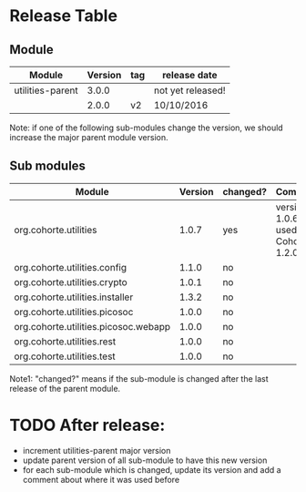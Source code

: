 # Release Table

## Module

Module | Version | tag | release date
------------ | ------------- | ------------- | -------------
utilities-parent | 3.0.0 |  | not yet released!
                 | 2.0.0 | v2 | 10/10/2016

Note: if one of the following sub-modules change the version, we should increase the major parent module version.

## Sub modules

Module | Version | changed? | Comment
------------ | ------------- | ------------- | -------------
org.cohorte.utilities | 1.0.7 | yes | version 1.0.6 used in Cohorte 1.2.0 
org.cohorte.utilities.config | 1.1.0 | no | 
org.cohorte.utilities.crypto | 1.0.1 | no
org.cohorte.utilities.installer | 1.3.2 | no
org.cohorte.utilities.picosoc | 1.0.0 | no
org.cohorte.utilities.picosoc.webapp | 1.0.0 | no
org.cohorte.utilities.rest | 1.0.0 | no
org.cohorte.utilities.test | 1.0.0 | no

Note1: "changed?" means if the sub-module is changed after the last release of the parent module.


# TODO After release:

- increment utilities-parent major version
- update parent version of all sub-module to have this new version
- for each sub-module which is changed, update its version and add a comment about where it was used before